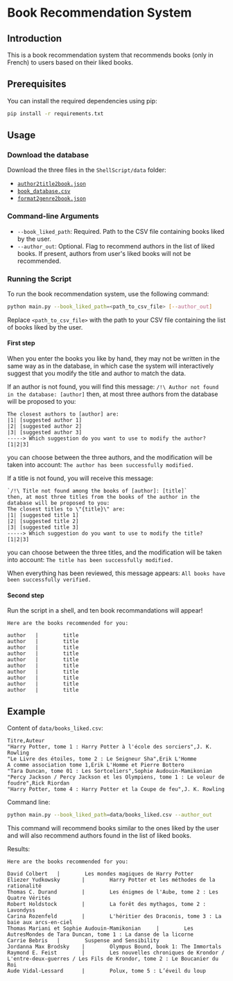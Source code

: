# Book Recommendation System

## Introduction

This is a book recommendation system that recommends books (only in French) to users based on their liked books.

## Prerequisites

You can install the required dependencies using pip:

```bash
pip install -r requirements.txt
```

## Usage

### Download the database

Download the three files in the `ShellScript/data` folder:
- [`author2title2book.json`](https://drive.google.com/file/d/1aii0jIF04xocE5WUGjibGO4D-YE5Ywo7/view?usp=sharing)
- [`book_database.csv`](https://drive.google.com/file/d/1VX7HHA2yuYeLq_HWHm7BuJwcjHI4BjGa/view?usp=sharing)
- [`format2genre2book.json`](https://drive.google.com/file/d/1iyNnbxL0vX5pw7lag-yIT_yYDmXCoYGq/view?usp=sharing)

### Command-line Arguments

- `--book_liked_path`: Required. Path to the CSV file containing books liked by the user.
- `--author_out`: Optional. Flag to recommend authors in the list of liked books. If present, authors from user's liked books will not be recommended.

### Running the Script

To run the book recommendation system, use the following command:

```bash
python main.py --book_liked_path=<path_to_csv_file> [--author_out]
```

Replace `<path_to_csv_file>` with the path to your CSV file containing the list of books liked by the user.

#### First step

When you enter the books you like by hand, they may not be written in the same way as in the database, in which case the system will interactively suggest that you modify the title and author to match the data.

If an author is not found, you will find this message:
```/!\ Author not found in the database: [author]```
then, at most three authors from the database will be proposed to you:
```
The closest authors to [author] are:
|1| [suggested author 1]
|2| [suggested author 2]
|3| [suggested author 3]
-----> Which suggestion do you want to use to modify the author? [1|2|3] 
```
you can choose between the three authors, and the modification will be taken into account:
```The author has been successfully modified.```

If a title is not found, you will receive this message:
```
`/!\ Title not found among the books of [author]: [title]`
then, at most three titles from the books of the author in the database will be proposed to you:
The closest titles to \"{title}\" are:
|1| [suggested title 1]
|2| [suggested title 2]
|3| [suggested title 3]
-----> Which suggestion do you want to use to modify the title? [1|2|3] 
```
you can choose between the three titles, and the modification will be taken into account:
```The title has been successfully modified.```

When everything has been reviewed, this message appears:
```All books have been successfully verified.```

#### Second step

Run the script in a shell, and ten book recommandations will appear!
```
Here are the books recommended for you:

author   |        title
author   |        title
author   |        title
author   |        title
author   |        title
author   |        title
author   |        title
author   |        title
author   |        title
author   |        title
```

## Example

Content of `data/books_liked.csv`:

```
Titre,Auteur
"Harry Potter, tome 1 : Harry Potter à l'école des sorciers",J. K. Rowling
"Le Livre des étoiles, tome 2 : Le Seigneur Sha",Erik L'Homme
A comme association tome 1,Erik L'Homme et Pierre Bottero
"Tara Duncan, tome 01 : Les Sortceliers",Sophie Audouin-Mamikonian
"Percy Jackson / Percy Jackson et les Olympiens, tome 1 : Le voleur de foudre",Rick Riordan
"Harry Potter, tome 4 : Harry Potter et la Coupe de feu",J. K. Rowling
```

Command line:

```bash
python main.py --book_liked_path=data/books_liked.csv --author_out
```

This command will recommend books similar to the ones liked by the user and will also recommend authors found in the list of liked books.

Results:
```
Here are the books recommended for you:

David Colbert   |        Les mondes magiques de Harry Potter
Eliezer Yudkowsky       |        Harry Potter et les méthodes de la rationalité
Thomas C. Durand        |        Les énigmes de l'Aube, tome 2 : Les Quatre Vérités
Robert Holdstock        |        La forêt des mythagos, tome 2 : Lavondyss
Carina Rozenfeld        |        L'héritier des Draconis, tome 3 : La baie aux arcs-en-ciel
Thomas Mariani et Sophie Audouin-Mamikonian     |        Les AutresMondes de Tara Duncan, tome 1 : La danse de la licorne
Carrie Bebris   |        Suspense and Sensibility
Jordanna Max Brodsky    |        Olympus Bound, book 1: The Immortals
Raymond E. Feist        |        Les nouvelles chroniques de Krondor / L'entre-deux-guerres / Les Fils de Krondor, tome 2 : Le Boucanier du Roi
Aude Vidal-Lessard      |        Polux, tome 5 : L’éveil du loup
```